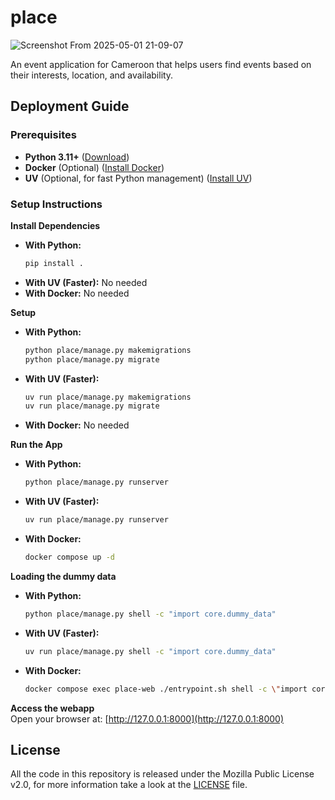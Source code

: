 # place

![Screenshot From 2025-05-01 21-09-07](https://github.com/user-attachments/assets/d62aabeb-3c84-49a2-b12d-a0056b3a2877)

An event application for Cameroon that helps users find events based on their interests, location, and availability.

## Deployment Guide

### Prerequisites 

- **Python 3.11+** ([Download](https://python.org))  
- **Docker** (Optional) ([Install Docker](https://docs.docker.com/get-started/get-docker/))  
- **UV** (Optional, for fast Python management) ([Install UV](https://docs.astral.sh/uv/getting-started/installation/))  

### Setup Instructions

**Install Dependencies**  
  - **With Python:**  
    ```sh
    pip install .
    ```  
  - **With UV (Faster):** No needed 
  - **With Docker:**  No needed 

**Setup**
  - **With Python:**  
    ```sh
    python place/manage.py makemigrations
    python place/manage.py migrate
    ```  
  - **With UV (Faster):**  
    ```sh
    uv run place/manage.py makemigrations
    uv run place/manage.py migrate
    ```  
  - **With Docker:**  No needed 

**Run the App**  
  - **With Python:**  
    ```sh
    python place/manage.py runserver
    ```  
  - **With UV (Faster):**  
    ```sh
    uv run place/manage.py runserver
    ```  
  - **With Docker:**  
    ```sh
    docker compose up -d
    ```  

**Loading the dummy data**
  - **With Python:**  
    ```sh
    python place/manage.py shell -c "import core.dummy_data"
    ```  
  - **With UV (Faster):**  
    ```sh
    uv run place/manage.py shell -c "import core.dummy_data"
    ```  
  - **With Docker:**  
    ```sh
    docker compose exec place-web ./entrypoint.sh shell -c \"import core.dummy_data\"
    ```  

**Access the webapp**  
  Open your browser at: [http://127.0.0.1:8000](http://127.0.0.1:8000)

## License

All the code in this repository is released under the Mozilla Public License v2.0, for more information take a look at the [LICENSE](LICENSE) file.
